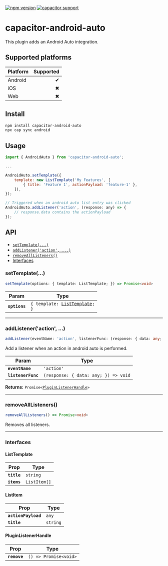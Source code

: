 [![npm version](https://badge.fury.io/js/capacitor-android-auto.svg)](https://badge.fury.io/js/capacitor-android-auto)
[![capacitor support](https://img.shields.io/badge/capacitor%20support-v7-brightgreen?logo=capacitor)](https://capacitorjs.com/)

# capacitor-android-auto

This plugin adds an Android Auto integration.

## Supported platforms

| Platform | Supported |
| -------- | --------: |
| Android  |         ✔ |
| iOS      |         ✖ |
| Web      |         ✖ |

## Install

```bash
npm install capacitor-android-auto
npx cap sync android
```

## Usage

```javascript
import { AndroidAuto } from 'capacitor-android-auto';

...

AndroidAuto.setTemplate({
    template: new ListTemplate('My Features', [
        { title: 'Feature 1', actionPayload: 'feature-1' },
    ]),
});

// Triggered when an android auto list entry was clicked
AndroidAuto.addListener('action', (response: any) => {
    // response.data contains the actionPayload
});
```

## API

<docgen-index>

* [`setTemplate(...)`](#settemplate)
* [`addListener('action', ...)`](#addlisteneraction-)
* [`removeAllListeners()`](#removealllisteners)
* [Interfaces](#interfaces)

</docgen-index>

<docgen-api>
<!--Update the source file JSDoc comments and rerun docgen to update the docs below-->

### setTemplate(...)

```typescript
setTemplate(options: { template: ListTemplate; }) => Promise<void>
```

| Param         | Type                                                                 |
| ------------- | -------------------------------------------------------------------- |
| **`options`** | <code>{ template: <a href="#listtemplate">ListTemplate</a>; }</code> |

--------------------


### addListener('action', ...)

```typescript
addListener(eventName: 'action', listenerFunc: (response: { data: any; }) => void) => Promise<PluginListenerHandle>
```

Add a listener when an action in android auto is performed.

| Param              | Type                                               |
| ------------------ | -------------------------------------------------- |
| **`eventName`**    | <code>'action'</code>                              |
| **`listenerFunc`** | <code>(response: { data: any; }) =&gt; void</code> |

**Returns:** <code>Promise&lt;<a href="#pluginlistenerhandle">PluginListenerHandle</a>&gt;</code>

--------------------


### removeAllListeners()

```typescript
removeAllListeners() => Promise<void>
```

Removes all listeners.

--------------------


### Interfaces


#### ListTemplate

| Prop        | Type                    |
| ----------- | ----------------------- |
| **`title`** | <code>string</code>     |
| **`items`** | <code>ListItem[]</code> |


#### ListItem

| Prop                | Type                |
| ------------------- | ------------------- |
| **`actionPayload`** | <code>any</code>    |
| **`title`**         | <code>string</code> |


#### PluginListenerHandle

| Prop         | Type                                      |
| ------------ | ----------------------------------------- |
| **`remove`** | <code>() =&gt; Promise&lt;void&gt;</code> |

</docgen-api>